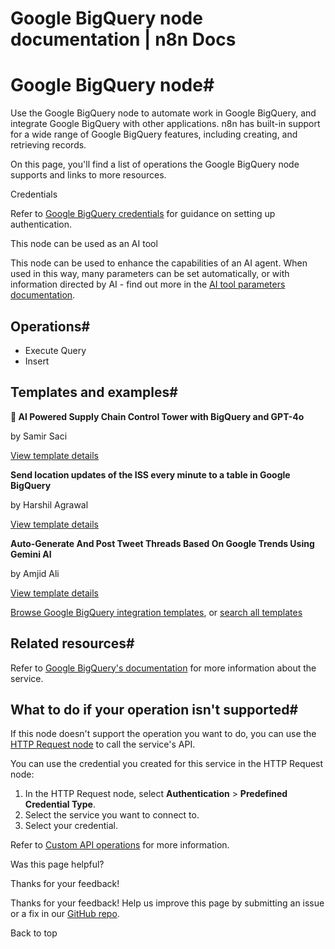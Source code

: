# Google BigQuery node documentation | n8n Docs

[ ](https://github.com/n8n-io/n8n-docs/edit/main/docs/integrations/builtin/app-nodes/n8n-nodes-base.googlebigquery.md "Edit this page")

# Google BigQuery node#

Use the Google BigQuery node to automate work in Google BigQuery, and integrate Google BigQuery with other applications. n8n has built-in support for a wide range of Google BigQuery features, including creating, and retrieving records.

On this page, you'll find a list of operations the Google BigQuery node supports and links to more resources.

Credentials

Refer to [Google BigQuery credentials](../../credentials/google/) for guidance on setting up authentication. 

This node can be used as an AI tool

This node can be used to enhance the capabilities of an AI agent. When used in this way, many parameters can be set automatically, or with information directed by AI - find out more in the [AI tool parameters documentation](../../../../advanced-ai/examples/using-the-fromai-function/).

## Operations#

  * Execute Query
  * Insert

## Templates and examples#

**🗼 AI Powered Supply Chain Control Tower with BigQuery and GPT-4o**

by Samir Saci

[View template details](https://n8n.io/workflows/3305-ai-powered-supply-chain-control-tower-with-bigquery-and-gpt-4o/)

**Send location updates of the ISS every minute to a table in Google BigQuery**

by Harshil Agrawal

[View template details](https://n8n.io/workflows/1049-send-location-updates-of-the-iss-every-minute-to-a-table-in-google-bigquery/)

**Auto-Generate And Post Tweet Threads Based On Google Trends Using Gemini AI**

by Amjid Ali

[View template details](https://n8n.io/workflows/3978-auto-generate-and-post-tweet-threads-based-on-google-trends-using-gemini-ai/)

[Browse Google BigQuery integration templates](https://n8n.io/integrations/google-bigquery/), or [search all templates](https://n8n.io/workflows/)

## Related resources#

Refer to [Google BigQuery's documentation](https://cloud.google.com/bigquery/docs/reference/rest) for more information about the service.

## What to do if your operation isn't supported#

If this node doesn't support the operation you want to do, you can use the [HTTP Request node](../../core-nodes/n8n-nodes-base.httprequest/) to call the service's API.

You can use the credential you created for this service in the HTTP Request node: 

  1. In the HTTP Request node, select **Authentication** > **Predefined Credential Type**.
  2. Select the service you want to connect to.
  3. Select your credential.

Refer to [Custom API operations](../../../custom-operations/) for more information.

Was this page helpful? 

Thanks for your feedback! 

Thanks for your feedback! Help us improve this page by submitting an issue or a fix in our [GitHub repo](https://github.com/n8n-io/n8n-docs). 

Back to top